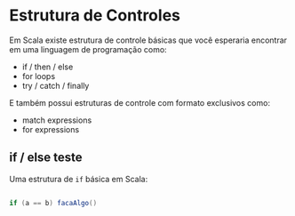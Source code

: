 # Estrutura de Controles

Em Scala existe estrutura de controle básicas que você esperaria encontrar em uma linguagem de programação como:

* if  / then / else
* for loops
* try / catch / finally

E também possui estruturas de controle com formato exclusivos como:

* match expressions
* for expressions

## if / else teste

Uma estrutura de `if` básica em Scala:

````Scala

if (a == b) facaAlgo()

````
